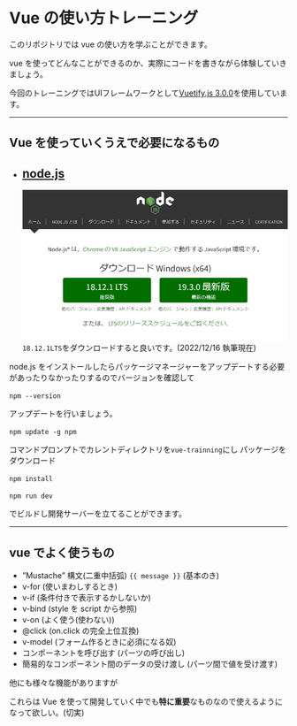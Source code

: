 # Vue の使い方トレーニング

このリポジトリでは vue の使い方を学ぶことができます。

vue を使ってどんなことができるのか、実際にコードを書きながら体験していきましょう。

今回のトレーニングではUIフレームワークとして[Vuetify.js 3.0.0](https://next.vuetifyjs.com/en/)を使用しています。

---

## Vue を使っていくうえで必要になるもの

- ## [node.js](https://nodejs.org/ja/)
  ![nodetop](./readmeimg/nodejs_org_ss.png)
  `18.12.1LTS`をダウンロードすると良いです。(2022/12/16 執筆現在)

node.js をインストールしたらパッケージマネージャーをアップデートする必要があったりなかったりするのでバージョンを確認して

`npm --version`

アップデートを行いましょう。

`npm update -g npm`

コマンドプロンプトでカレントディレクトリを`vue-trainning`にし
パッケージをダウンロード

`npm install`

`npm run dev`

でビルドし開発サーバーを立てることができます。

---

## vue でよく使うもの

- ”Mustache” 構文(二重中括弧) `{{ message }}` (基本のき)
- v-for (使いまわしするとき)
- v-if (条件付きで表示するかしないか)
- v-bind (style を script から参照)
- v-on (よく使う(使わない))
- @click (on.click の完全上位互換)
- v-model (フォーム作るときに必須になる奴)
- コンポーネントを呼び出す (パーツの呼び出し)
- 簡易的なコンポーネント間のデータの受け渡し (パーツ間で値を受け渡す)

他にも様々な機能がありますが

これらは Vue を使って開発していく中でも**特に重要**なものなので使えるようになって欲しい。(切実)
